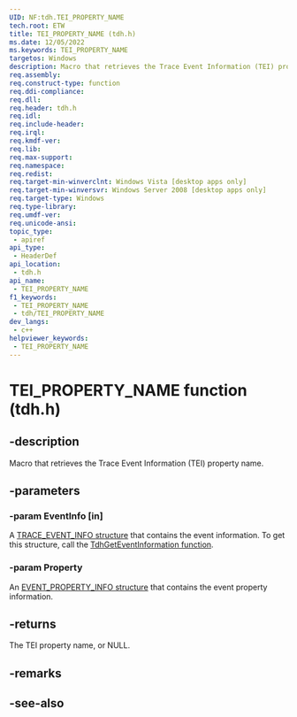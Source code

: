 ```yaml
---
UID: NF:tdh.TEI_PROPERTY_NAME
tech.root: ETW
title: TEI_PROPERTY_NAME (tdh.h)
ms.date: 12/05/2022
ms.keywords: TEI_PROPERTY_NAME
targetos: Windows
description: Macro that retrieves the Trace Event Information (TEI) property name.
req.assembly: 
req.construct-type: function
req.ddi-compliance: 
req.dll: 
req.header: tdh.h
req.idl: 
req.include-header: 
req.irql: 
req.kmdf-ver: 
req.lib: 
req.max-support: 
req.namespace: 
req.redist: 
req.target-min-winverclnt: Windows Vista [desktop apps only]
req.target-min-winversvr: Windows Server 2008 [desktop apps only]
req.target-type: Windows
req.type-library: 
req.umdf-ver: 
req.unicode-ansi: 
topic_type:
 - apiref
api_type:
 - HeaderDef
api_location:
 - tdh.h
api_name:
 - TEI_PROPERTY_NAME
f1_keywords:
 - TEI_PROPERTY_NAME
 - tdh/TEI_PROPERTY_NAME
dev_langs:
 - c++
helpviewer_keywords:
 - TEI_PROPERTY_NAME
---
```


# TEI_PROPERTY_NAME function (tdh.h)

## -description

Macro that retrieves the Trace Event Information (TEI) property name.

## -parameters

### -param EventInfo [in]

A [TRACE_EVENT_INFO structure](ns-tdh-trace_event_info.md) that contains the event information. To get this structure, call the [TdhGetEventInformation function](nf-tdh-tdhgeteventinformation.md).

### -param Property

An [EVENT_PROPERTY_INFO structure](ns-tdh-event_property_info.md) that contains the event property information.

## -returns

The TEI property name, or NULL.

## -remarks

## -see-also
